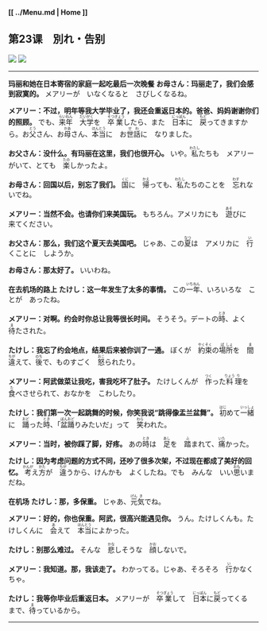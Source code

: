 **[[ ../Menu.md | Home ]]**
## 第23课　別れ・告别
![](src/23-1.PNG)
![](src/23-2.PNG)

---

**玛丽和她在日本寄宿的家庭一起吃最后一次晚餐**
**お母さん：玛丽走了，我们会感到寂寞的。**
メアリーが　いなくなると　さびしくなるね。

**メアリー：不过，明年等我大学毕业了，我还会重返日本的。爸爸、妈妈谢谢你们的照顾。**
でも、<ruby>来<rp>(</rp><rt>らい</rt><rp>)</rp></ruby><ruby>年<rp>(</rp><rt>ねん</rt><rp>)</rp></ruby>　<ruby>大<rp>(</rp><rt>だい</rt><rp>)</rp></ruby><ruby>学<rp>(</rp><rt>がく</rt><rp>)</rp></ruby>を　<ruby>卒<rp>(</rp><rt>そつ</rt><rp>)</rp></ruby><ruby>業<rp>(</rp><rt>ぎょう</rt><rp>)</rp></ruby>したら、また　<ruby>日<rp>(</rp><rt>にっ</rt><rp>)</rp></ruby><ruby>本<rp>(</rp><rt>ぽん</rt><rp>)</rp></ruby>に　<ruby>戻<rp>(</rp><rt>もど</rt><rp>)</rp></ruby>ってきますから。お<ruby>父<rp>(</rp><rt>とう</rt><rp>)</rp></ruby>さん、お<ruby>母<rp>(</rp><rt>かあ</rt><rp>)</rp></ruby>さん、<ruby>本<rp>(</rp><rt>ほん</rt><rp>)</rp></ruby><ruby>当<rp>(</rp><rt>とう</rt><rp>)</rp></ruby>に　お<ruby>世<rp>(</rp><rt>せ</rt><rp>)</rp></ruby><ruby>話<rp>(</rp><rt>わ</rt><rp>)</rp></ruby>に　なりました。

**お父さん：没什么。有玛丽在这里，我们也很开心。**
いや。<ruby>私<rp>(</rp><rt>わたし</rt><rp>)</rp></ruby>たちも　メアリーがいて、とても　<ruby>楽<rp>(</rp><rt>たの</rt><rp>)</rp></ruby>しかったよ。

**お母さん：回国以后，别忘了我们。**
<ruby>国<rp>(</rp><rt>くに</rt><rp>)</rp></ruby>に　<ruby>帰<rp>(</rp><rt>かえ</rt><rp>)</rp></ruby>っても、<ruby>私<rp>(</rp><rt>わたし</rt><rp>)</rp></ruby>たちのことを　<ruby>忘<rp>(</rp><rt>わす</rt><rp>)</rp></ruby>れないでね。

**メアリー：当然不会。也请你们来美国玩。**
もちろん。アメリカにも　<ruby>遊<rp>(</rp><rt>あそ</rt><rp>)</rp></ruby>びに　来てください。

**お父さん：那么，我们这个夏天去美国吧。**
じゃあ、この<ruby>夏<rp>(</rp><rt>なつ</rt><rp>)</rp></ruby>は　アメリカに　<ruby>行<rp>(</rp><rt>い</rt><rp>)</rp></ruby>くことに　しようか。

**お母さん：那太好了。**
いいわね。

**在去机场的路上**
**たけし：这一年发生了太多的事情。**
この<ruby>一<rp>(</rp><rt>いち</rt><rp>)</rp></ruby><ruby>年<rp>(</rp><rt>ねん</rt><rp>)</rp></ruby>、いろいろな　ことが　あったね。

**メアリー：对啊。约会时你总让我等很长时间。**
そうそう。デートの<ruby>時<rp>(</rp><rt>とき</rt><rp>)</rp></ruby>、よく　<ruby>待<rp>(</rp><rt>ま</rt><rp>)</rp></ruby>たされた。

**たけし：我忘了约会地点，结果后来被你训了一通。**
ぼくが　<ruby>約<rp>(</rp><rt>やく</rt><rp>)</rp></ruby><ruby>束<rp>(</rp><rt>そく</rt><rp>)</rp></ruby>の<ruby>場<rp>(</rp><rt>ば</rt><rp>)</rp></ruby><ruby>所<rp>(</rp><rt>しょ</rt><rp>)</rp></ruby>を　<ruby>間<rp>(</rp><rt>ま</rt><rp>)</rp></ruby><ruby>違<rp>(</rp><rt>ちが</rt><rp>)</rp></ruby>えて、<ruby>後<rp>(</rp><rt>のち</rt><rp>)</rp></ruby>で、ものすごく　<ruby>怒<rp>(</rp><rt>おこ</rt><rp>)</rp></ruby>られたり。

**メアリー：阿武做菜让我吃，害我吃坏了肚子。**
たけしくんが　<ruby>作<rp>(</rp><rt>つく</rt><rp>)</rp></ruby>った<ruby>料<rp>(</rp><rt>りょう</rt><rp>)</rp></ruby><ruby>理<rp>(</rp><rt>り</rt><rp>)</rp></ruby>を　<ruby>食<rp>(</rp><rt>た</rt><rp>)</rp></ruby>べさせられて、おなかを　こわしたり。

**たけし：我们第一次一起跳舞的时候，你笑我说“跳得像盂兰盆舞”。**
<ruby>初<rp>(</rp><rt>はじ</rt><rp>)</rp></ruby>めて<ruby>一<rp>(</rp><rt>いっ</rt><rp>)</rp></ruby><ruby>緒<rp>(</rp><rt>しょ</rt><rp>)</rp></ruby>に　<ruby>踊<rp>(</rp><rt>おど</rt><rp>)</rp></ruby>った<ruby>時<rp>(</rp><rt>とき</rt><rp>)</rp></ruby>、「<ruby>盆<rp>(</rp><rt>ぼん</rt><rp>)</rp></ruby><ruby>踊<rp>(</rp><rt>おど</rt><rp>)</rp></ruby>りみたいだ」って　<ruby>笑<rp>(</rp><rt>わら</rt><rp>)</rp></ruby>われた。

**メアリー：当时，被你踩了脚，好疼。**
あの<ruby>時<rp>(</rp><rt>とき</rt><rp>)</rp></ruby>は　<ruby>足<rp>(</rp><rt>あし</rt><rp>)</rp></ruby>を　<ruby>踏<rp>(</rp><rt>ふ</rt><rp>)</rp></ruby>まれて、<ruby>痛<rp>(</rp><rt>いた</rt><rp>)</rp></ruby>かった。

**たけし：因为考虑问题的方式不同，还吵了很多次架，不过现在都成了美好的回忆。**
<ruby>考<rp>(</rp><rt>かんが</rt><rp>)</rp></ruby>え<ruby>方<rp>(</rp><rt>かた</rt><rp>)</rp></ruby>が　<ruby>違<rp>(</rp><rt>ちが</rt><rp>)</rp></ruby>うから、けんかも　よくしたね。でも　みんな　いい<ruby>思<rp>(</rp><rt>おも</rt><rp>)</rp></ruby>いまだね。

**在机场**
**たけし：那，多保重。**
じゃあ、<ruby>元<rp>(</rp><rt>げん</rt><rp>)</rp></ruby><ruby>気<rp>(</rp><rt>き</rt><rp>)</rp></ruby>でね。

**メアリー：好的，你也保重。阿武，很高兴能遇见你。**
うん。たけしくんも。たけしくんに　<ruby>会<rp>(</rp><rt>あ</rt><rp>)</rp></ruby>えて　<ruby>本<rp>(</rp><rt>ほん</rt><rp>)</rp></ruby><ruby>当<rp>(</rp><rt>とう</rt><rp>)</rp></ruby>によかった。

**たけし：别那么难过。**
そんな　<ruby>悲<rp>(</rp><rt>かな</rt><rp>)</rp></ruby>しそうな　<ruby>顔<rp>(</rp><rt>かお</rt><rp>)</rp></ruby>しないで。

**メアリー：我知道。那，我该走了。**
わかってる。じゃあ、そろそろ　<ruby>行<rp>(</rp><rt>い</rt><rp>)</rp></ruby>かなくちゃ。

**たけし：我等你毕业后重返日本。**
メアリーが　<ruby>卒<rp>(</rp><rt>そつ</rt><rp>)</rp></ruby><ruby>業<rp>(</rp><rt>ぎょう</rt><rp>)</rp></ruby>して　<ruby>日<rp>(</rp><rt>にっ</rt><rp>)</rp></ruby><ruby>本<rp>(</rp><rt>ぽん</rt><rp>)</rp></ruby>に<ruby>戻<rp>(</rp><rt>もど</rt><rp>)</rp></ruby>ってくる　まで、<ruby>待<rp>(</rp><rt>ま</rt><rp>)</rp></ruby>っているから。

---

